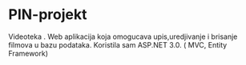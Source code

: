 # PIN-projekt
Videoteka . Web aplikacija koja omogucava upis,uredjivanje i brisanje filmova u bazu podataka.
Koristila sam ASP.NET 3.0. ( MVC, Entity Framework) 
